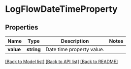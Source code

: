 # LogFlowDateTimeProperty

## Properties
Name | Type | Description | Notes
------------ | ------------- | ------------- | -------------
**value** | **string** | Date time property value. | 

[[Back to Model list]](../README.md#documentation-for-models) [[Back to API list]](../README.md#documentation-for-api-endpoints) [[Back to README]](../README.md)

